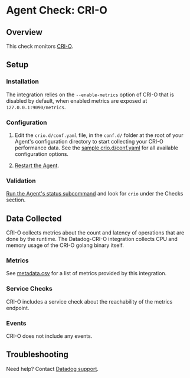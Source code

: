 # Agent Check: CRI-O

## Overview

This check monitors [CRI-O][1].

## Setup

### Installation

The integration relies on the `--enable-metrics` option of CRI-O that is disabled by default, when enabled metrics are exposed at `127.0.0.1:9090/metrics`.

### Configuration

1. Edit the `crio.d/conf.yaml` file, in the `conf.d/` folder at the root of your
   Agent's configuration directory to start collecting your CRI-O performance data.
   See the [sample crio.d/conf.yaml][3] for all available configuration options.

2. [Restart the Agent][4].

### Validation

[Run the Agent's status subcommand][5] and look for `crio` under the Checks section.

## Data Collected

CRI-O collects metrics about the count and latency of operations that are done by the runtime.
The Datadog-CRI-O integration collects CPU and memory usage of the CRI-O golang binary itself.

### Metrics

See [metadata.csv][6] for a list of metrics provided by this integration.

### Service Checks

CRI-O includes a service check about the reachability of the metrics endpoint.

### Events

CRI-O does not include any events.

## Troubleshooting

Need help? Contact [Datadog support][7].

[1]: http://cri-o.io
[2]: https://docs.datadoghq.com/agent/autodiscovery/integrations
[3]: https://github.com/DataDog/integrations-core/blob/master/crio/datadog_checks/crio/data/conf.yaml.example
[4]: https://docs.datadoghq.com/agent/guide/agent-commands/?tab=agentv6#restart-the-agent
[5]: https://docs.datadoghq.com/agent/guide/agent-commands/?tab=agentv6#agent-information
[6]: https://github.com/DataDog/integrations-core/blob/master/crio/metadata.csv
[7]: https://docs.datadoghq.com/help
